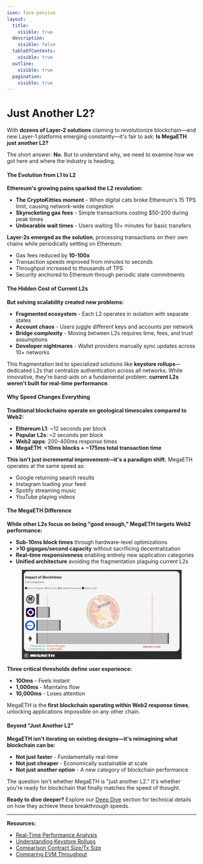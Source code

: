 ```yaml
---
icon: face-pensive
layout:
  title:
    visible: true
  description:
    visible: false
  tableOfContents:
    visible: true
  outline:
    visible: true
  pagination:
    visible: true
---
```


# Just Another L2?

With **dozens of Layer-2 solutions** claiming to revolutionize blockchain—and new Layer-1 platforms emerging constantly—it's fair to ask: **Is MegaETH just another L2?**

The short answer: **No.** But to understand why, we need to examine how we got here and where the industry is heading.

#### The Evolution from L1 to L2

**Ethereum's growing pains sparked the L2 revolution:**

* **The CryptoKitties moment** - When digital cats broke Ethereum's 15 TPS limit, causing network-wide congestion
* **Skyrocketing gas fees** - Simple transactions costing $50-200 during peak times
* **Unbearable wait times** - Users waiting 10+ minutes for basic transfers

**Layer-2s emerged as the solution**, processing transactions on their own chains while periodically settling on Ethereum:

* Gas fees reduced by **10-100x**
* Transaction speeds improved from minutes to seconds
* Throughput increased to thousands of TPS
* Security anchored to Ethereum through periodic state commitments

#### The Hidden Cost of Current L2s

**But solving scalability created new problems:**

* **Fragmented ecosystem** - Each L2 operates in isolation with separate states
* **Account chaos** - Users juggle different keys and accounts per network
* **Bridge complexity** - Moving between L2s requires time, fees, and trust assumptions
* **Developer nightmares** - Wallet providers manually sync updates across 10+ networks

This fragmentation led to specialized solutions like **keystore rollups**—dedicated L2s that centralize authentication across all networks. While innovative, they're band-aids on a fundamental problem: **current L2s weren't built for real-time performance**.

#### Why Speed Changes Everything

**Traditional blockchains operate on geological timescales compared to Web2:**

* **Ethereum L1**: \~12 seconds per block
* **Popular L2s**: \~2 seconds per block
* **Web2 apps**: 200-400ms response times
* **MegaETH**: **<10ms blocks + \~175ms total transaction time**

**This isn't just incremental improvement—it's a paradigm shift.** MegaETH operates at the same speed as:

* Google returning search results
* Instagram loading your feed
* Spotify streaming music
* YouTube playing videos

#### The MegaETH Difference

**While other L2s focus on being "good enough," MegaETH targets Web2 performance:**

* **Sub-10ms block times** through hardware-level optimizations
* **>10 gigagas/second capacity** without sacrificing decentralization
* **Real-time responsiveness** enabling entirely new application categories
* **Unified architecture** avoiding the fragmentation plaguing current L2s

<figure><img src="../../.gitbook/assets/image.png" alt=""><figcaption></figcaption></figure>

**Three critical thresholds define user experience:**

* **100ms** - Feels instant
* **1,000ms** - Maintains flow
* **10,000ms** - Loses attention

MegaETH is the **first blockchain operating within Web2 response times**, unlocking applications impossible on any other chain.

#### Beyond "Just Another L2"

**MegaETH isn't iterating on existing designs—it's reimagining what blockchain can be:**

* **Not just faster** - Fundamentally real-time
* **Not just cheaper** - Economically sustainable at scale
* **Not just another option** - A new category of blockchain performance

The question isn't whether MegaETH is "just another L2." It's whether you're ready for blockchain that finally matches the speed of thought.

**Ready to dive deeper?** Explore our [Deep Dive](broken-reference) section for technical details on how they achieve these breakthrough speeds.

***

**Resources:**

* [Real-Time Performance Analysis](https://x.com/megaeth_labs/status/1882515829289615642)
* [Understanding Keystore Rollups](https://x.com/2077Research/status/1907542004441198822)
* [Comparison Contract Size/Tx Size](https://x.com/megaeth_labs/status/1917223089819328676)
* [Comparing EVM Throughput](https://x.com/0xBreadguy/status/1924149707980648773)
